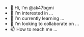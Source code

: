 - 👋 Hi, I’m @ak47bgmi
- 👀 I’m interested in ...
- 🌱 I’m currently learning ...
- 💞️ I’m looking to collaborate on ...
- 📫 How to reach me ...

<!---
ak47bgmi/ak47bgmi is a ✨ special ✨ repository because its `README.md` (this file) appears on your GitHub profile.
You can click the Preview link to take a look at your changes.
--->
